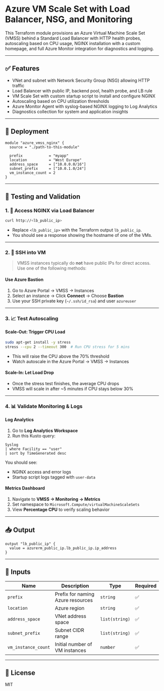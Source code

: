# Azure VM Scale Set with Load Balancer, NSG, and Monitoring

This Terraform module provisions an Azure Virtual Machine Scale Set (VMSS) behind a Standard Load Balancer with HTTP health probes, autoscaling based on CPU usage, NGINX installation with a custom homepage, and full Azure Monitor integration for diagnostics and logging.

---

## ✅ Features

- VNet and subnet with Network Security Group (NSG) allowing HTTP traffic
- Load Balancer with public IP, backend pool, health probe, and LB rule
- VM Scale Set with custom startup script to install and configure NGINX
- Autoscaling based on CPU utilization thresholds
- Azure Monitor Agent with syslog-based NGINX logging to Log Analytics
- Diagnostics collection for system and application insights

---

## 🚀 Deployment

```hcl
module "azure_vmss_nginx" {
  source = "./path-to-this-module"

  prefix            = "myapp"
  location          = "West Europe"
  address_space     = ["10.0.0.0/16"]
  subnet_prefix     = ["10.0.1.0/24"]
  vm_instance_count = 2
}
```

---

## 🧪 Testing and Validation

### 1. 🔗 Access NGINX via Load Balancer

```bash
curl http://<lb_public_ip>
```

- Replace `<lb_public_ip>` with the Terraform output `lb_public_ip`.
- You should see a response showing the hostname of one of the VMs.

---

### 2. 🔐 SSH into VM

> VMSS instances typically do **not** have public IPs for direct access. Use one of the following methods:

#### Use Azure Bastion 

1. Go to Azure Portal → VMSS → Instances
2. Select an instance → Click **Connect** → Choose **Bastion**
3. Use your SSH private key (`~/.ssh/id_rsa`) and user `azureuser`


---

### 3. 📈 Test Autoscaling

#### Scale-Out: Trigger CPU Load

```bash
sudo apt-get install -y stress
stress --cpu 2 --timeout 300  # Run CPU stress for 5 mins
```

- This will raise the CPU above the 70% threshold
- Watch autoscale in the Azure Portal → VMSS → Instances

#### Scale-In: Let Load Drop

- Once the stress test finishes, the average CPU drops
- VMSS will scale in after ~5 minutes if CPU stays below 30%

---

### 4. 📊 Validate Monitoring & Logs

#### Log Analytics

1. Go to **Log Analytics Workspace**
2. Run this Kusto query:

```kusto
Syslog
| where Facility == "user"
| sort by TimeGenerated desc
```

You should see:
- NGINX access and error logs
- Startup script logs tagged with `user-data`

#### Metrics Dashboard

1. Navigate to **VMSS → Monitoring → Metrics**
2. Set namespace to `Microsoft.Compute/virtualMachineScaleSets`
3. View **Percentage CPU** to verify scaling behavior

---

## 📥 Output

```hcl
output "lb_public_ip" {
  value = azurerm_public_ip.lb_public_ip.ip_address
}
```

---

## 🧾 Inputs

| Name              | Description                                | Type            | Required |
|-------------------|--------------------------------------------|------------------|----------|
| `prefix`          | Prefix for naming Azure resources           | `string`         | ✅       |
| `location`        | Azure region                               | `string`         | ✅       |
| `address_space`   | VNet address space                         | `list(string)`   | ✅       |
| `subnet_prefix`   | Subnet CIDR range                          | `list(string)`   | ✅       |
| `vm_instance_count` | Initial number of VM instances           | `number`         | ✅       |

---

## 📄 License

MIT
